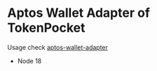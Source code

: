 # Aptos Wallet Adapter of TokenPocket

Usage check [aptos-wallet-adapter](https://github.com/aptos-labs/aptos-wallet-adapter) 


- Node 18